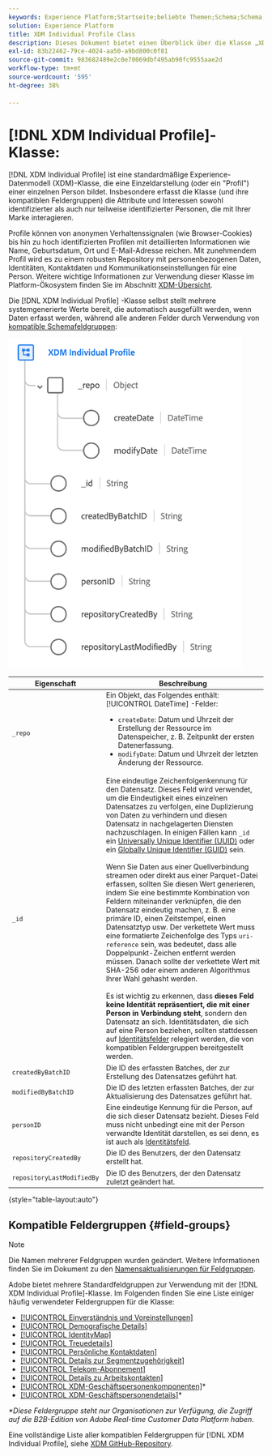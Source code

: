 ```yaml
---
keywords: Experience Platform;Startseite;beliebte Themen;Schema;Schema;XDM;individuelles Profil;Felder;Schemas;Schemata;identityMap;identität zuordnen;Identität zuordnen;Schema-Design;map;Map;Vereinigungsschema;Vereinigung
solution: Experience Platform
title: XDM Individual Profile Class
description: Dieses Dokument bietet einen Überblick über die Klasse „XDM Individual Profile“.
exl-id: 83b22462-79ce-4024-aa50-a9bd800c0f81
source-git-commit: 983682489e2c0e70069dbf495ab90fc9555aae2d
workflow-type: tm+mt
source-wordcount: '595'
ht-degree: 38%

---
```


# [!DNL XDM Individual Profile]-Klasse:

[!DNL XDM Individual Profile] ist eine standardmäßige Experience-Datenmodell (XDM)-Klasse, die eine Einzeldarstellung (oder ein &quot;Profil&quot;) einer einzelnen Person bildet. Insbesondere erfasst die Klasse (und ihre kompatiblen Feldergruppen) die Attribute und Interessen sowohl identifizierter als auch nur teilweise identifizierter Personen, die mit Ihrer Marke interagieren.

Profile können von anonymen Verhaltenssignalen (wie Browser-Cookies) bis hin zu hoch identifizierten Profilen mit detaillierten Informationen wie Name, Geburtsdatum, Ort und E-Mail-Adresse reichen. Mit zunehmendem Profil wird es zu einem robusten Repository mit personenbezogenen Daten, Identitäten, Kontaktdaten und Kommunikationseinstellungen für eine Person. Weitere wichtige Informationen zur Verwendung dieser Klasse im Platform-Ökosystem finden Sie im Abschnitt [XDM-Übersicht](../home.md#data-behaviors).

Die [!DNL XDM Individual Profile] -Klasse selbst stellt mehrere systemgenerierte Werte bereit, die automatisch ausgefüllt werden, wenn Daten erfasst werden, während alle anderen Felder durch Verwendung von [kompatible Schemafeldgruppen](#field-groups):

![](../images/classes/individual-profile.png)

| Eigenschaft | Beschreibung |
| --- | --- |
| `_repo` | Ein Objekt, das Folgendes enthält: [!UICONTROL DateTime] -Felder: <ul><li>`createDate`: Datum und Uhrzeit der Erstellung der Ressource im Datenspeicher, z. B. Zeitpunkt der ersten Datenerfassung.</li><li>`modifyDate`: Datum und Uhrzeit der letzten Änderung der Ressource.</li></ul> |
| `_id` | Eine eindeutige Zeichenfolgenkennung für den Datensatz. Dieses Feld wird verwendet, um die Eindeutigkeit eines einzelnen Datensatzes zu verfolgen, eine Duplizierung von Daten zu verhindern und diesen Datensatz in nachgelagerten Diensten nachzuschlagen. In einigen Fällen kann `_id` ein [Universally Unique Identifier (UUID)](https://tools.ietf.org/html/rfc4122) oder ein [Globally Unique Identifier (GUID)](https://docs.microsoft.com/de-de/dotnet/api/system.guid?view=net-5.0) sein.<br><br>Wenn Sie Daten aus einer Quellverbindung streamen oder direkt aus einer Parquet-Datei erfassen, sollten Sie diesen Wert generieren, indem Sie eine bestimmte Kombination von Feldern miteinander verknüpfen, die den Datensatz eindeutig machen, z. B. eine primäre ID, einen Zeitstempel, einen Datensatztyp usw. Der verkettete Wert muss eine formatierte Zeichenfolge des Typs `uri-reference` sein, was bedeutet, dass alle Doppelpunkt-Zeichen entfernt werden müssen. Danach sollte der verkettete Wert mit SHA-256 oder einem anderen Algorithmus Ihrer Wahl gehasht werden.<br><br>Es ist wichtig zu erkennen, dass **dieses Feld keine Identität repräsentiert, die mit einer Person in Verbindung steht**, sondern den Datensatz an sich. Identitätsdaten, die sich auf eine Person beziehen, sollten stattdessen auf [Identitätsfelder](../schema/composition.md#identity) relegiert werden, die von kompatiblen Feldergruppen bereitgestellt werden. |
| `createdByBatchID` | Die ID des erfassten Batches, der zur Erstellung des Datensatzes geführt hat. |
| `modifiedByBatchID` | Die ID des letzten erfassten Batches, der zur Aktualisierung des Datensatzes geführt hat. |
| `personID` | Eine eindeutige Kennung für die Person, auf die sich dieser Datensatz bezieht. Dieses Feld muss nicht unbedingt eine mit der Person verwandte Identität darstellen, es sei denn, es ist auch als [Identitätsfeld](../schema/composition.md#identity). |
| `repositoryCreatedBy` | Die ID des Benutzers, der den Datensatz erstellt hat. |
| `repositoryLastModifiedBy` | Die ID des Benutzers, der den Datensatz zuletzt geändert hat. |

{style="table-layout:auto"}

## Kompatible Feldergruppen {#field-groups}

>[!NOTE]
>
>Die Namen mehrerer Feldgruppen wurden geändert. Weitere Informationen finden Sie im Dokument zu den [Namensaktualisierungen für Feldgruppen](../field-groups/name-updates.md).

Adobe bietet mehrere Standardfeldgruppen zur Verwendung mit der [!DNL XDM Individual Profile]-Klasse. Im Folgenden finden Sie eine Liste einiger häufig verwendeter Feldergruppen für die Klasse:

* [[!UICONTROL Einverständnis und Voreinstellungen]](../field-groups/profile/consents.md)
* [[!UICONTROL Demografische Details]](../field-groups/profile/demographic-details.md)
* [[!UICONTROL IdentityMap]](../field-groups/profile/identitymap.md)
* [[!UICONTROL Treuedetails]](../field-groups/profile/loyalty-details.md)
* [[!UICONTROL Persönliche Kontaktdaten]](../field-groups/profile/personal-contact-details.md)
* [[!UICONTROL Details zur Segmentzugehörigkeit]](../field-groups/profile/segmentation.md)
* [[!UICONTROL Telekom-Abonnement]](../field-groups/profile/telecom-subscription.md)
* [[!UICONTROL Details zu Arbeitskontakten]](../field-groups/profile/work-contact-details.md)
* [[!UICONTROL XDM-Geschäftspersonenkomponenten]](../field-groups/profile/business-person-components.md)\*
* [[!UICONTROL XDM-Geschäftspersonendetails]](../field-groups/profile/business-person-details.md)\*

*\*Diese Feldergruppe steht nur Organisationen zur Verfügung, die Zugriff auf die B2B-Edition von Adobe Real-time Customer Data Platform haben.*

Eine vollständige Liste aller kompatiblen Feldergruppen für [!DNL XDM Individual Profile], siehe [XDM GitHub-Repository](https://github.com/adobe/xdm/tree/master/components/fieldgroups/profile).
